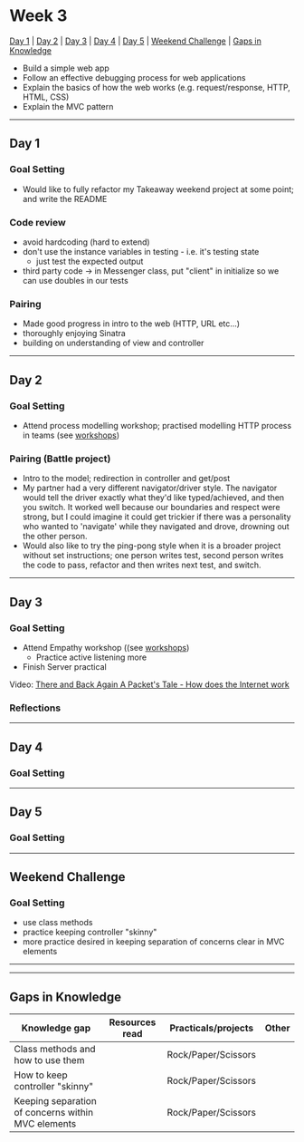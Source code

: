 # Week 3

[Day 1](#day-1) | [Day 2](#day-2) | [Day 3](#day-3) | [Day 4](#day-4) | [Day 5](#day-5) | [Weekend Challenge](#weekend-challenge) | [Gaps in Knowledge](#gaps-in-knowledge) 

- Build a simple web app  
- Follow an effective debugging process for web applications  
- Explain the basics of how the web works (e.g. request/response, HTTP, HTML, CSS)  
- Explain the MVC pattern 

---------

## Day 1

### Goal Setting
- Would like to fully refactor my Takeaway weekend project at some point; and write the README

### Code review
- avoid hardcoding (hard to extend)
- don't use the instance variables in testing - i.e. it's testing state
  - just test the expected output
- third party code -> in Messenger class, put "client" in initialize so we can use doubles in our tests

### Pairing
- Made good progress in intro to the web (HTTP, URL etc...)
- thoroughly enjoying Sinatra
- building on understanding of view and controller

----------

## Day 2

### Goal Setting
- Attend process modelling workshop; practised modelling HTTP process in teams (see [workshops](https://github.com/JKBero/Makers-Notes/blob/master/Workshops.md))

### Pairing (Battle project)
- Intro to the model; redirection in controller and get/post
- My partner had a very different navigator/driver style. The navigator would tell the driver exactly what they'd like typed/achieved, and then you switch. It worked well because our boundaries and respect were strong, but I could imagine it could get trickier if there was a personality who wanted to 'navigate' while they navigated and drove, drowning out the other person.
- Would also like to try the ping-pong style when it is a broader project without set instructions; one person writes test, second person writes the code to pass, refactor and then writes next test, and switch.

----------

## Day 3

### Goal Setting
- Attend Empathy workshop ((see [workshops](https://github.com/JKBero/Makers-Notes/blob/master/Workshops.md))
  - Practice active listening more
- Finish Server practical

Video: [There and Back Again A Packet's Tale - How does the Internet work](https://www.youtube.com/watch?v=qEdv_pem-JM&fbclid=IwAR1pJ3p9h9YOiFJjxLiqzMMXS7X_xQOd7o2mfAdOr8nHCYoXuVa-XtNFV7o&app=desktop)

### Reflections

-----------

## Day 4

### Goal Setting



-----------  

## Day 5

### Goal Setting


-----------

## Weekend Challenge  

### Goal Setting 
- use class methods
- practice keeping controller "skinny"
- more practice desired in keeping separation of concerns clear in MVC elements  

------------------  
------------------  
  
  ## Gaps in Knowledge
  
| Knowledge gap | Resources read | Practicals/projects | Other |
| --- | --- | --- | --- |
| Class methods and how to use them | | Rock/Paper/Scissors |  |
| How to keep controller "skinny" | | Rock/Paper/Scissors | |
| Keeping separation of concerns within MVC elements | | Rock/Paper/Scissors | |
